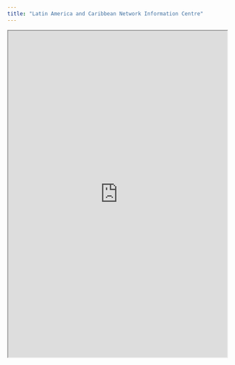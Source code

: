 ```yaml
---
title: "Latin America and Caribbean Network Information Centre"
---
```



<iframe height="750" width="100%" src="https://ewelton.github.io/ktest/wiki.html#Latin%20America%20and%20Caribbean%20Network%20Information%20Centre"></iframe>
